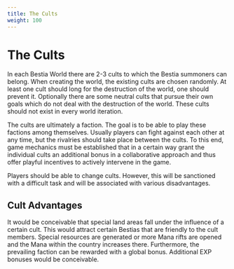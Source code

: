 ```yaml
---
title: The Cults
weight: 100
---
```

# The Cults

In each Bestia World there are 2-3 cults to which the Bestia summoners can belong. When creating the world, the existing
cults are chosen randomly. At least one cult should long for the destruction of the world, one should prevent it. Optionally
there are some neutral cults that pursue their own goals which do not deal with the destruction of the world. These
cults should not exist in every world iteration.

The cults are ultimately a faction. The goal is to be able to play these factions among themselves. Usually players can
fight against each other at any time, but the rivalries should take place between the cults. To this end, game mechanics
must be established that in a certain way grant the individual cults an additional bonus in a collaborative approach and
thus offer playful incentives to actively intervene in the game.

Players should be able to change cults. However, this will be sanctioned with a difficult task and will be associated
with various disadvantages.

## Cult Advantages

It would be conceivable that special land areas fall under the influence of a certain cult. This would attract certain
Bestias that are friendly to the cult members. Special resources are generated or more Mana rifts are opened and the
Mana within the country increases there. Furthermore, the prevailing faction can be rewarded with a global bonus.
Additional EXP bonuses would be conceivable.

